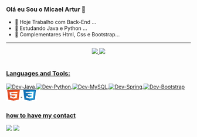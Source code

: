 ### Olá eu Sou o Micael Artur 👋

- 🔭 Hoje Trabalho com Back-End ...
- 🌱 Estudando Java e Python ...
- 💬 Complementares Html, Css e Bootstrap...
________________________________________________________


<div align="center">
  <a href="https://github.com/MicaelArtur">
  <img height="180em" src="https://github-readme-stats.vercel.app/api?username=MicaelArtur&show_icons=true&theme=dracula&include_all_commits=true&count_private=true"/>
  <img height="180em" src="https://github-readme-stats.vercel.app/api/top-langs/?username=MicaelArtur&layout=compact&langs_count=7&theme=dracula"/>
</div>

  <div style="display: inline_block"><br><h3 align="left">Languages and Tools:</h3>
  <img align="center" alt="Dev-Java" height="30" width="40" <img src="https://cdn.jsdelivr.net/gh/devicons/devicon@latest/icons/java/java-original.svg">
  <img align="center" alt="Dev-Python" height="30" width="40" <img src="https://cdn.jsdelivr.net/gh/devicons/devicon@latest/icons/python/python-original.svg">
  <img align="center" alt="Dev-MySQL" height="30" width="40" <img src="https://cdn.jsdelivr.net/gh/devicons/devicon@latest/icons/mysql/mysql-original-wordmark.svg">
  <img align="center" alt="Dev-Spring" height="30" width="40" <img src="https://cdn.jsdelivr.net/gh/devicons/devicon@latest/icons/spring/spring-original.svg">
  <img align="center" alt="Dev-Bootstrap" height="30" width="40" <img src="https://cdn.jsdelivr.net/gh/devicons/devicon@latest/icons/bootstrap/bootstrap-original.svg">
  <img align="center" alt="Dev-HTML" height="30" width="40" src="https://raw.githubusercontent.com/devicons/devicon/master/icons/html5/html5-original.svg">
  <img align="center" alt="Dev-CSS" height="30" width="40" src="https://raw.githubusercontent.com/devicons/devicon/master/icons/css3/css3-original.svg">
 
    
</div>
  
 ##
  
  <div><h3 align="left">how to have my contact</h3>
  <a href = "mailto:micatrinarti@gmail.com"><img src="https://img.shields.io/badge/-Gmail-%23333?style=for-the-badge&logo=gmail&logoColor=white" target="_blank"></a>
  <a href="https://www.linkedin.com/in/micael-artur-9b0b66241" target="_blank"><img src="https://img.shields.io/badge/-LinkedIn-%230077B5?style=for-the-badge&logo=linkedin&logoColor=white" target="_blank"></a>
  
 

 
 
</div>

